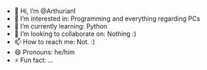 - 👋 Hi, I’m @ArthurianI
- 👀 I’m interested in: Programming and everything regarding PCs
- 🌱 I’m currently learning: Python
- 💞️ I’m looking to collaborate on: Nothing :)
- 📫 How to reach me: Not. :)
- 😄 Pronouns: he/him
- ⚡ Fun fact: ...

<!---
ArthurianI/ArthurianI is a ✨ special ✨ repository because its `README.md` (this file) appears on your GitHub profile.
You can click the Preview link to take a look at your changes.
--->
